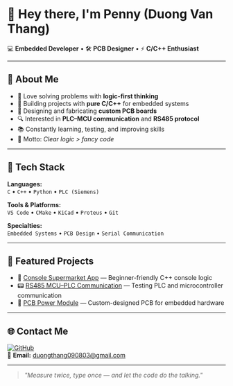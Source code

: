 # 👋 Hey there, I'm Penny (Duong Van Thang)

💻 **Embedded Developer** • 🛠️ **PCB Designer** • ⚡ **C/C++ Enthusiast**

---

## 🚀 About Me

- 🧠 Love solving problems with **logic-first thinking**  
- 🔧 Building projects with **pure C/C++** for embedded systems  
- 📐 Designing and fabricating **custom PCB boards**  
- 🔍 Interested in **PLC–MCU communication** and **RS485 protocol**  
- 📚 Constantly learning, testing, and improving skills  
- 🎯 Motto: *Clear logic > fancy code*  

---

## 🧰 Tech Stack

**Languages:**  
`C` • `C++` • `Python` • `PLC (Siemens)`  

**Tools & Platforms:**  
`VS Code` • `CMake` • `KiCad` • `Proteus` • `Git`  

**Specialties:**  
`Embedded Systems` • `PCB Design` • `Serial Communication`  

---

## 📌 Featured Projects

- 🛒 [Console Supermarket App](https://github.com/tinybutpenny/Console-Supermarket) — Beginner-friendly C++ console logic  
- 📟 [RS485 MCU–PLC Communication](https://github.com/tinybutpenny/RS485-MCU-PLC) — Testing PLC and microcontroller communication  
- 🔌 [PCB Power Module](https://github.com/tinybutpenny/PCB-Power-Module) — Custom-designed PCB for embedded hardware  

---

## 🌐 Contact Me

[![GitHub](https://img.shields.io/badge/GitHub-tinybutpenny-black?style=flat&logo=github)](https://github.com/tinybutpenny)  
📧 **Email:** duongthang090803@gmail.com  

---

> *"Measure twice, type once — and let the code do the talking."*
